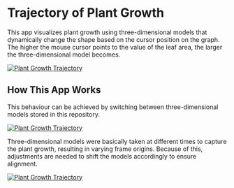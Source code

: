 # Trajectory of Plant Growth

This app visualizes plant growth using three-dimensional models that dynamically change the shape based on the cursor position on the graph. The higher the mouse cursor points to the value of the leaf area, the larger the three-dimensional model becomes.

[![Plant Growth Trajectory](https://img.youtube.com/vi/3VMjN8_CZ1s/0.jpg)](https://www.youtube.com/watch?v=3VMjN8_CZ1s)

## How This App Works

This behaviour can be achieved by switching between three-dimensional models stored in this repository.

[![Plant Growth Trajectory](https://img.youtube.com/vi/TkWRMIl-W7w/0.jpg)](https://www.youtube.com/watch?v=TkWRMIl-W7w)

Three-dimensional models were basically taken at different times to capture the plant growth, resulting in varying frame origins. Because of this, adjustments are needed to shift the models accordingly to ensure alignment.

[![Plant Growth Trajectory](https://img.youtube.com/vi/b7BMNfoHqaA/0.jpg)](https://www.youtube.com/watch?v=b7BMNfoHqaA)
